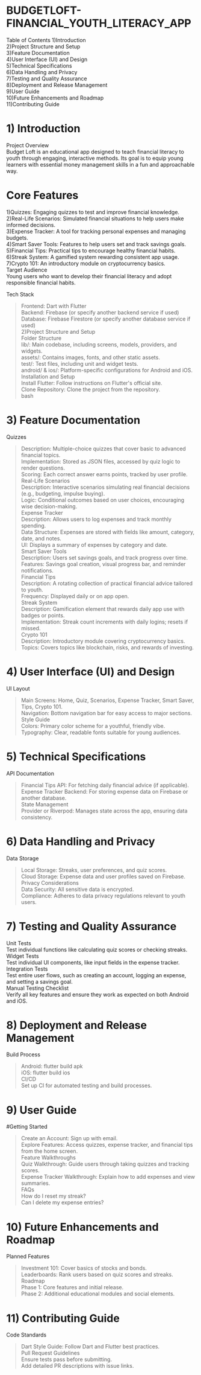 # BUDGETLOFT-FINANCIAL_YOUTH_LITERACY_APP
Table of Contents
1)Introduction<br>
2)Project Structure and Setup<br>
3)Feature Documentation<br>
4)User Interface (UI) and Design<br>
5)Technical Specifications<br>
6)Data Handling and Privacy<br>
7)Testing and Quality Assurance<br>
8)Deployment and Release Management<br>
9)User Guide<br>
10)Future Enhancements and Roadmap<br>
11)Contributing Guide<br>

# 1) Introduction<br>
Project Overview<br>
Budget Loft is an educational app designed to teach financial literacy to youth through engaging, interactive methods. Its goal is to equip young learners with essential money management skills in a fun and approachable way.<br>

# Core Features<br>
1)Quizzes: Engaging quizzes to test and improve financial knowledge.<br>
2)Real-Life Scenarios: Simulated financial situations to help users make informed decisions.<br>
3)Expense Tracker: A tool for tracking personal expenses and managing budgets.<br>
4)Smart Saver Tools: Features to help users set and track savings goals.<br>
5)Financial Tips: Practical tips to encourage healthy financial habits.<br>
6)Streak System: A gamified system rewarding consistent app usage.<br>
7)Crypto 101: An introductory module on cryptocurrency basics.<br>
Target Audience<br>
Young users who want to develop their financial literacy and adopt responsible financial habits.<br>

 Tech Stack<br>
>Frontend: Dart with Flutter<br>
>Backend: Firebase (or specify another backend service if used)<br>
>Database: Firebase Firestore (or specify another database service if used)<br>
 2)Project Structure and Setup<br>
Folder Structure<br>
>lib/: Main codebase, including screens, models, providers, and widgets.<br>
>assets/: Contains images, fonts, and other static assets.<br>
>test/: Test files, including unit and widget tests.<br>
>android/ & ios/: Platform-specific configurations for Android and iOS.<br>
Installation and Setup<br>
>Install Flutter: Follow instructions on Flutter's official site.<br>
>Clone Repository: Clone the project from the repository.<br>
>bash<br>
# 3) Feature Documentation<br>
 Quizzes<br>
>Description: Multiple-choice quizzes that cover basic to advanced financial topics.<br>
>Implementation: Stored as JSON files, accessed by quiz logic to render questions.<br>
>Scoring: Each correct answer earns points, tracked by user profile.<br>
 Real-Life Scenarios<br>
>Description: Interactive scenarios simulating real financial decisions (e.g., budgeting, impulse buying).<br>
>Logic: Conditional outcomes based on user choices, encouraging wise decision-making.<br>
 Expense Tracker<br>
>Description: Allows users to log expenses and track monthly spending.<br>
>Data Structure: Expenses are stored with fields like amount, category, date, and notes.<br>
>UI: Displays a summary of expenses by category and date.<br>
Smart Saver Tools<br>
>Description: Users set savings goals, and track progress over time.<br>
>Features: Savings goal creation, visual progress bar, and reminder notifications.<br>
Financial Tips<br>
>Description: A rotating collection of practical financial advice tailored to youth.<br>
>Frequency: Displayed daily or on app open.<br>
 Streak System<br>
>Description: Gamification element that rewards daily app use with badges or points.<br>
>Implementation: Streak count increments with daily logins; resets if missed.<br>
 Crypto 101<br>
>Description: Introductory module covering cryptocurrency basics.<br>
>Topics: Covers topics like blockchain, risks, and rewards of investing.<br>
#  4) User Interface (UI) and Design<br>
 UI Layout<br>
>Main Screens: Home, Quiz, Scenarios, Expense Tracker, Smart Saver, Tips, Crypto 101.<br>
>Navigation: Bottom navigation bar for easy access to major sections.<br>
 Style Guide<br>
>Colors: Primary color scheme for a youthful, friendly vibe.<br>
>Typography: Clear, readable fonts suitable for young audiences.<br>
 # 5) Technical Specifications<br>
 API Documentation
>Financial Tips API: For fetching daily financial advice (if applicable).<br>
>Expense Tracker Backend: For storing expense data on Firebase or another database.<br>
State Management<br>
Provider or Riverpod: Manages state across the app, ensuring data consistency.<br>
# 6) Data Handling and Privacy<br>
 Data Storage<br>
>Local Storage: Streaks, user preferences, and quiz scores.<br>
>Cloud Storage: Expense data and user profiles saved on Firebase.<br>
 Privacy Considerations<br>
>Data Security: All sensitive data is encrypted.<br>
>Compliance: Adheres to data privacy regulations relevant to youth users.<br>
# 7) Testing and Quality Assurance<br>
 Unit Tests<br>
Test individual functions like calculating quiz scores or checking streaks.<br>
 Widget Tests<br>
Test individual UI components, like input fields in the expense tracker.<br>
 Integration Tests<br>
Test entire user flows, such as creating an account, logging an expense, and setting a savings goal.<br>
 Manual Testing Checklist<br>
Verify all key features and ensure they work as expected on both Android and iOS.<br>
# 8) Deployment and Release Management<br>
 Build Process<br>
>Android: flutter build apk<br>
>iOS: flutter build ios<br>
 CI/CD<br>
Set up CI for automated testing and build processes.<br>
# 9) User Guide<br>
#Getting Started<br>
>Create an Account: Sign up with email.<br>
>Explore Features: Access quizzes, expense tracker, and financial tips from the home screen.<br>
Feature Walkthroughs<br>
>Quiz Walkthrough: Guide users through taking quizzes and tracking scores.<br>
>Expense Tracker Walkthrough: Explain how to add expenses and view summaries.<br>
FAQs<br>
How do I reset my streak?<br>
Can I delete my expense entries?<br>
# 10) Future Enhancements and Roadmap<br>
 Planned Features<br>
>Investment 101: Cover basics of stocks and bonds.<br>
>Leaderboards: Rank users based on quiz scores and streaks.<br>
 Roadmap<br>
>Phase 1: Core features and initial release.<br>
>Phase 2: Additional educational modules and social elements.<br>
# 11) Contributing Guide<br>
 Code Standards<br>
>Dart Style Guide: Follow Dart and Flutter best practices.<br>
>Pull Request Guidelines<br>
>Ensure tests pass before submitting.<br>
>Add detailed PR descriptions with issue links.<br>

